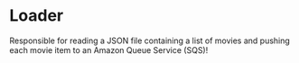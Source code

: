 # Loader  
Responsible for reading a JSON file containing a list of movies and pushing each movie item to an Amazon Queue Service (SQS)!